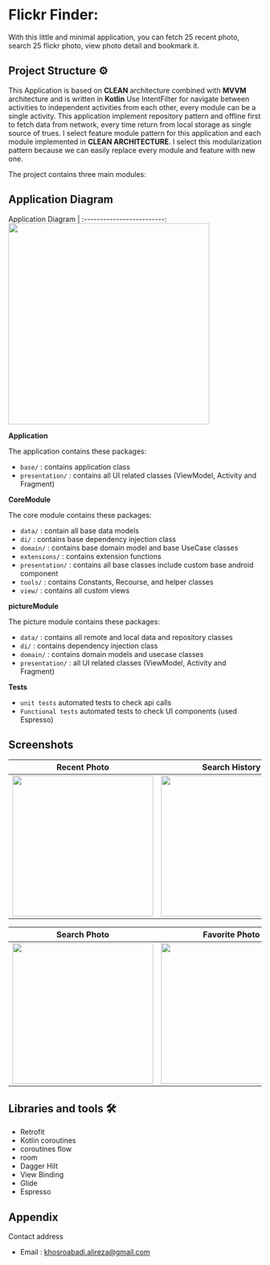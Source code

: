 # Flickr Finder:


With this little and minimal application, you can fetch 25 recent photo, search 25 flickr photo, view photo detail and bookmark it.


## Project Structure ⚙️

This Application is based on **CLEAN** architecture combined with **MVVM** architecture and is written in **Kotlin**
Use IntentFilter for navigate between activities to independent activities from each other, every module can be a single activity.
This application implement repository pattern and offline first to fetch data from network, every time return from local storage as single source of trues.
I select feature module pattern for this application and each module implemented in **CLEAN ARCHITECTURE**. I select this modularization pattern because we can easily replace every module and feature with new one.

The project contains three main modules:

## Application Diagram
Application Diagram            |
:-------------------------:
<img src="https://github.com/alireza-khosroabadi/FlickrFinderApp/blob/master/screenshots/AppDiagram.jpg" width="400">


**Application**

The application contains these packages:

* `base/` : contains application class
* `presentation/` : contains all UI related classes (ViewModel, Activity and Fragment)



**CoreModule**

The core module contains these packages:

* `data/` : contain all base data models
* `di/` : contains base dependency injection class
* `domain/` : contains base domain model and base UseCase classes
* `extensions/` : contains extension functions
* `presentation/` : contains all base classes include custom base android component
* `tools/` : contains Constants, Recourse, and helper classes
* `view/` : contains all custom views


**pictureModule**

The picture module contains these packages:

* `data/` : contains all remote and local data and repository classes
* `di/` : contains dependency injection class
* `domain/` : contains domain models and usecase classes
* `presentation/` : all UI related classes (ViewModel, Activity and Fragment)




**Tests**
* `unit tests` automated tests to check api calls
* `Functional tests` automated tests to check UI components (used Espresso)


## Screenshots

Recent Photo                |  Search History
:-------------------------:|:-------------------------:
<img src="https://github.com/alireza-khosroabadi/FlickrFinderApp/blob/master/screenshots/1.jpg" width="280">  | <img src="https://github.com/alireza-khosroabadi/FlickrFinderApp/blob/master/screenshots/2.jpg" width="280">

Search Photo                |  Favorite Photo
:-------------------------:|:-------------------------:
<img src="https://github.com/alireza-khosroabadi/FlickrFinderApp/blob/master/screenshots/3.jpg" width="280">  | <img src="https://github.com/alireza-khosroabadi/FlickrFinderApp/blob/master/screenshots/4.jpg" width="280">



## Libraries and tools 🛠

- Retrofit
- Kotlin coroutines
- coroutines flow
- room
- Dagger Hilt
- View Binding
- Glide
- Espresso



## Appendix

Contact address

* Email  : khosroabadi.alireza@gmail.com